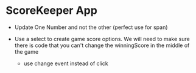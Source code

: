 # ScoreKeeper App

- Update One Number and not the other (perfect use for span)

- Use a select to create game score options. We will need to make sure there is code that you can't change the winningScore in the middle of the game
  - use change event instead of click



